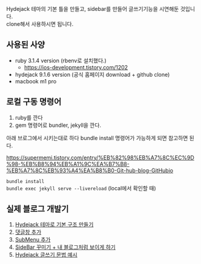 Hydejack 테마의 기본 틀을 만들고, sidebar를 만들어 글쓰기기능을 시연해둔 것입니다.<br>
clone해서 사용하시면 됩니다.<br>

## 사용된 사양
* ruby 3.1.4 version (rbenv로 설치했다.)
  * https://ios-development.tistory.com/1202
* hydejack 9.1.6 version (공식 홈페이지 download + github clone)
* macbook m1 pro


## 로컬 구동 명령어
1. ruby를 깐다
2. gem 명령어로 bundler, jekyll을 깐다.

아래 브로그에서 시키는대로 하다 bundle install 명령어가 가능하게 되면 참고하면 된다.

https://supermemi.tistory.com/entry/%EB%82%98%EB%A7%8C%EC%9D%98-%EB%B8%94%EB%A1%9C%EA%B7%B8-%EB%A7%8C%EB%93%A4%EA%B8%B0-Git-hub-blog-GitHubio

`bundle install`<br>
`bundle exec jekyll serve --livereload` (local에서 확인할 때)<br>

## 실제 블로그 개발기

1. [Hydejack 테마로 기본 구조 만들기](https://nomoreft.github.io/devlog/blog/2023-09-25-%EB%B8%94%EB%A1%9C%EA%B7%B8_%ED%8B%80_%EB%A7%8C%EB%93%A4%EA%B8%B0/)
2. [댓글창 추가](https://nomoreft.github.io/devlog/blog/2023-09-27-%EB%B8%94%EB%A1%9C%EA%B7%B8_%EB%8C%93%EA%B8%80%EC%B0%BD_%EC%B6%94%EA%B0%80/)
3. [SubMenu 추가](https://nomoreft.github.io/devlog/blog/2023-09-27-%EC%B9%B4%ED%85%8C%EA%B3%A0%EB%A6%AC%EC%B6%94%EA%B0%80/)
4. [SideBar 꾸미기 + 내 블로그처럼 보이게 하기](https://nomoreft.github.io/devlog/blog/2023-09-28-sidebar_%EA%BE%B8%EB%AF%B8%EA%B8%B0/)
5. [Hydejack 글쓰기 문법 예시](https://nomoreft.github.io/devlog/blog/2023-09-28-%EA%B8%80%EC%93%B0%EA%B8%B0-%ED%85%8C%EC%8A%A4%ED%8A%B8%EC%9A%A9/)

